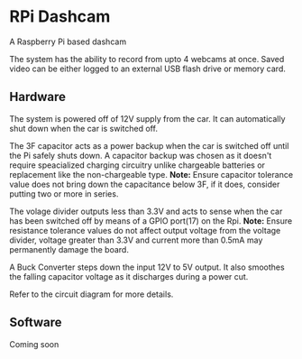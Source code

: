 # RPi Dashcam
A Raspberry Pi based dashcam

The system has the ability to record from upto 4 webcams at once. 
Saved video can be either logged to an external USB flash drive or memory card.

## Hardware

The system is powered off of 12V supply from the car. It can automatically shut down when the car is switched off.

The 3F capacitor acts as a power backup when the car is switched off until the Pi safely shuts down. A capacitor backup was chosen as it doesn't require speacialized charging circuitry unlike chargeable batteries or replacement like the non-chargeable type.
**Note:** Ensure capacitor tolerance value does not bring down the capacitance below 3F, if it does, consider putting two or more in series.

The volage divider outputs less than 3.3V and acts to sense when the car has been switched off by means of a GPIO port(17) on the Rpi.
**Note:** Ensure resistance tolerance values do not affect output voltage from the voltage divider, voltage greater than 3.3V and current  more than 0.5mA may permanently damage the board.

A Buck Converter steps down the input 12V to 5V output. It also smoothes the falling capacitor voltage as it discharges during a power cut.

Refer to the circuit diagram for more details.


## Software

Coming soon
